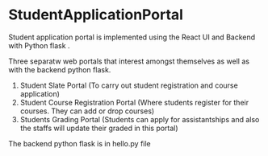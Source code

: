 # StudentApplicationPortal
Student application portal is implemented using the React UI and Backend with Python flask .

Three separatw web portals that interest amongst themselves as well as with the backend python flask.

1) Student Slate Portal (To carry out student registration and course application)
2) Student Course Registration Portal (Where students register for their courses. They can add or drop courses)
3) Students Grading Portal (Students can apply for assistantships and also the staffs will update their graded in this portal)

The backend python flask is in hello.py file
